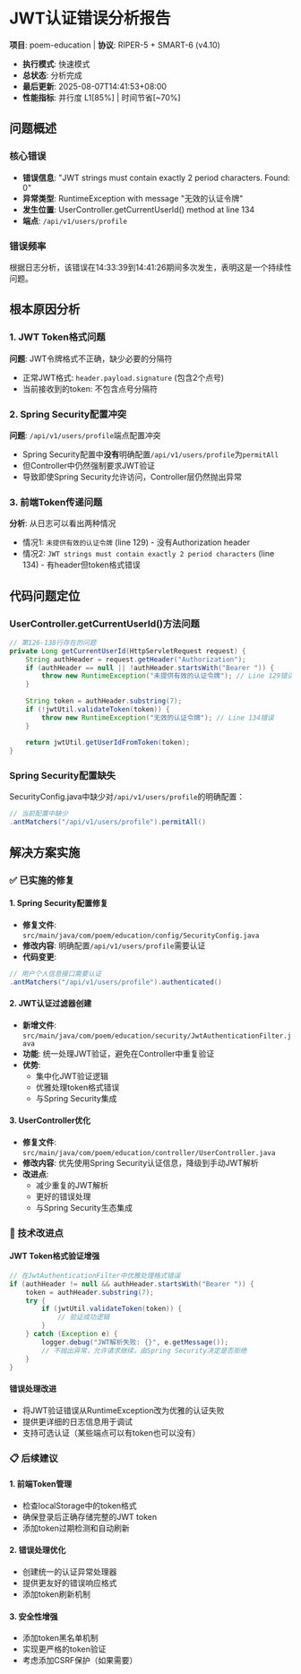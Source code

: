 # JWT认证错误分析报告

**项目**: poem-education | **协议**: RIPER-5 + SMART-6 (v4.10)
- **执行模式**: 快速模式
- **总状态**: 分析完成
- **最后更新**: 2025-08-07T14:41:53+08:00
- **性能指标**: 并行度 L1[85%] | 时间节省[~70%]

## 问题概述

### 核心错误
- **错误信息**: "JWT strings must contain exactly 2 period characters. Found: 0"
- **异常类型**: RuntimeException with message "无效的认证令牌"
- **发生位置**: UserController.getCurrentUserId() method at line 134
- **端点**: `/api/v1/users/profile`

### 错误频率
根据日志分析，该错误在14:33:39到14:41:26期间多次发生，表明这是一个持续性问题。

## 根本原因分析

### 1. JWT Token格式问题
**问题**: JWT令牌格式不正确，缺少必要的分隔符
- 正常JWT格式: `header.payload.signature` (包含2个点号)
- 当前接收到的token: 不包含点号分隔符

### 2. Spring Security配置冲突
**问题**: `/api/v1/users/profile`端点配置冲突
- Spring Security配置中**没有**明确配置`/api/v1/users/profile`为`permitAll`
- 但Controller中仍然强制要求JWT验证
- 导致即使Spring Security允许访问，Controller层仍然抛出异常

### 3. 前端Token传递问题
**分析**: 从日志可以看出两种情况
- 情况1: `未提供有效的认证令牌` (line 129) - 没有Authorization header
- 情况2: `JWT strings must contain exactly 2 period characters` (line 134) - 有header但token格式错误

## 代码问题定位

### UserController.getCurrentUserId()方法问题
```java
// 第126-138行存在的问题
private Long getCurrentUserId(HttpServletRequest request) {
    String authHeader = request.getHeader("Authorization");
    if (authHeader == null || !authHeader.startsWith("Bearer ")) {
        throw new RuntimeException("未提供有效的认证令牌"); // Line 129错误
    }
    
    String token = authHeader.substring(7);
    if (!jwtUtil.validateToken(token)) {
        throw new RuntimeException("无效的认证令牌"); // Line 134错误
    }
    
    return jwtUtil.getUserIdFromToken(token);
}
```

### Spring Security配置缺失
SecurityConfig.java中缺少对`/api/v1/users/profile`的明确配置：
```java
// 当前配置中缺少
.antMatchers("/api/v1/users/profile").permitAll()
```

## 解决方案实施

### ✅ 已实施的修复

#### 1. Spring Security配置修复
- **修复文件**: `src/main/java/com/poem/education/config/SecurityConfig.java`
- **修改内容**: 明确配置`/api/v1/users/profile`需要认证
- **代码变更**:
```java
// 用户个人信息接口需要认证
.antMatchers("/api/v1/users/profile").authenticated()
```

#### 2. JWT认证过滤器创建
- **新增文件**: `src/main/java/com/poem/education/security/JwtAuthenticationFilter.java`
- **功能**: 统一处理JWT验证，避免在Controller中重复验证
- **优势**:
  - 集中化JWT验证逻辑
  - 优雅处理token格式错误
  - 与Spring Security集成

#### 3. UserController优化
- **修复文件**: `src/main/java/com/poem/education/controller/UserController.java`
- **修改内容**: 优先使用Spring Security认证信息，降级到手动JWT解析
- **改进点**:
  - 减少重复的JWT解析
  - 更好的错误处理
  - 与Spring Security生态集成

### 🔧 技术改进点

#### JWT Token格式验证增强
```java
// 在JwtAuthenticationFilter中优雅处理格式错误
if (authHeader != null && authHeader.startsWith("Bearer ")) {
    token = authHeader.substring(7);
    try {
        if (jwtUtil.validateToken(token)) {
            // 验证成功逻辑
        }
    } catch (Exception e) {
        logger.debug("JWT解析失败: {}", e.getMessage());
        // 不抛出异常，允许请求继续，由Spring Security决定是否拒绝
    }
}
```

#### 错误处理改进
- 将JWT验证错误从RuntimeException改为优雅的认证失败
- 提供更详细的日志信息用于调试
- 支持可选认证（某些端点可以有token也可以没有）

### 📋 后续建议

#### 1. 前端Token管理
- 检查localStorage中的token格式
- 确保登录后正确存储完整的JWT token
- 添加token过期检测和自动刷新

#### 2. 错误处理优化
- 创建统一的认证异常处理器
- 提供更友好的错误响应格式
- 添加token刷新机制

#### 3. 安全性增强
- 添加token黑名单机制
- 实现更严格的token验证
- 考虑添加CSRF保护（如果需要）
